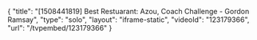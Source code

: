 {
    "title": "[1508441819] Best Restuarant: Azou, Coach Challenge - Gordon Ramsay",
    "type": "solo",
    "layout": "iframe-static",
    "videoId": "123179366",
    "url": "\/tvpembed\/123179366"
}